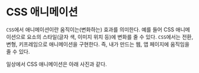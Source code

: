 # CSS 애니메이션

`CSS`에서 애니메이션이란 움직이는(변화하는) 효과를 의미한다. 예를 들어 CSS 애니메이션으로 요소의 스타일(글자 색, 이미지 위치 등)에 변화를 줄 수 있다. `CSS`에서는 전환, 변형, 키프레임으로 애니메이션을 구현한다. 즉, 내가 만드는 웹, 앱 페이지에 움직임을 줄 수 있다.

일상에서 CSS 애니메이션은 아래 사진과 같다.